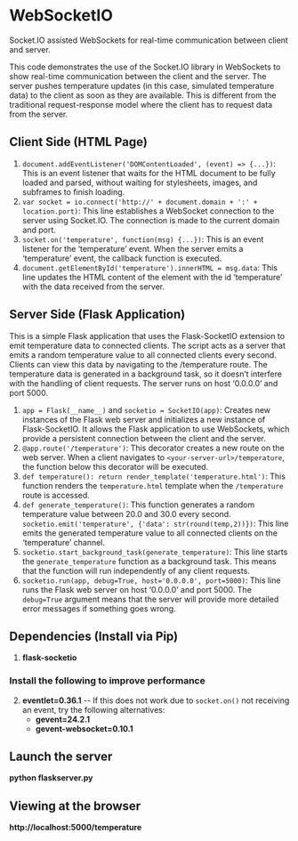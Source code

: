 # WebSocketIO
Socket.IO assisted WebSockets for real-time communication between client and server.

This code demonstrates the use of the Socket.IO library in WebSockets to show real-time communication between the client and the server. The server pushes temperature updates (in this case, simulated temperature data) to the client as soon as they are available. This is different from the traditional request-response model where the client has to request data from the server.

## Client Side (HTML Page)
1. `document.addEventListener('DOMContentLoaded', (event) => {...})`: This is an event listener that waits for the HTML document to be fully loaded and parsed, without waiting for stylesheets, images, and subframes to finish loading.
2. `var socket = io.connect('http://' + document.domain + ':' + location.port)`: This line establishes a WebSocket connection to the server using Socket.IO. The connection is made to the current domain and port.
3. `socket.on('temperature', function(msg) {...})`: This is an event listener for the ‘temperature’ event. When the server emits a ‘temperature’ event, the callback function is executed.
4. `document.getElementById('temperature').innerHTML = msg.data`: This line updates the HTML content of the element with the id ‘temperature’ with the data received from the server.

## Server Side (Flask Application)
This is a simple Flask application that uses the Flask-SocketIO extension to emit temperature data to connected clients. The script acts as a server that emits a random temperature value to all connected clients every second. Clients can view this data by navigating to the /temperature route. The temperature data is generated in a background task, so it doesn’t interfere with the handling of client requests. The server runs on host ‘0.0.0.0’ and port 5000.

1. `app = Flask(__name__)` and `socketio = SocketIO(app)`: Creates new instances of the Flask web server and initializes a new instance of Flask-SocketIO. It allows the Flask application to use WebSockets, which provide a persistent connection between the client and the server.
2. `@app.route('/temperature')`: This decorator creates a new route on the web server. When a client navigates to `<your-server-url>/temperature`, the function below this decorator will be executed.
3. `def temperature(): return render_template('temperature.html')`: This function renders the `temperature.html` template when the `/temperature` route is accessed.
4. `def generate_temperature()`: This function generates a random temperature value between 20.0 and 30.0 every second. `socketio.emit('temperature', {'data': str(round(temp,2))})`: This line emits the generated temperature value to all connected clients on the ‘temperature’ channel.
5. `socketio.start_background_task(generate_temperature)`: This line starts the `generate_temperature` function as a background task. This means that the function will run independently of any client requests.
6. `socketio.run(app, debug=True, host='0.0.0.0', port=5000)`: This line runs the Flask web server on host ‘0.0.0.0’ and port 5000. The `debug=True` argument means that the server will provide more detailed error messages if something goes wrong.

## Dependencies (Install via Pip)
1. **flask-socketio**

### Install the following to improve performance
2. **eventlet=0.36.1** -- If this does not work due to `socket.on()` not receiving an event, try the following alternatives:
    - **gevent=24.2.1**
    - **gevent-websocket=0.10.1**
## Launch the server
**python flaskserver.py**

## Viewing at the browser
**http://localhost:5000/temperature**

